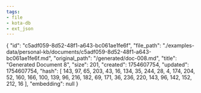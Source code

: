 ```yaml
---
tags:
- file
- kota-db
- ext_json
---
```

{
  "id": "c5adf059-8d52-48f1-a643-bc061ae1fe6f",
  "file_path": "./examples-data/personal-kb/documents/c5adf059-8d52-48f1-a643-bc061ae1fe6f.md",
  "original_path": "/generated/doc-008.md",
  "title": "Generated Document 8",
  "size": 201,
  "created": 1754607754,
  "updated": 1754607754,
  "hash": [
    143,
    97,
    65,
    203,
    43,
    16,
    134,
    35,
    244,
    28,
    4,
    174,
    204,
    52,
    160,
    166,
    100,
    139,
    96,
    216,
    182,
    69,
    171,
    36,
    236,
    220,
    143,
    96,
    142,
    152,
    212,
    16
  ],
  "embedding": null
}